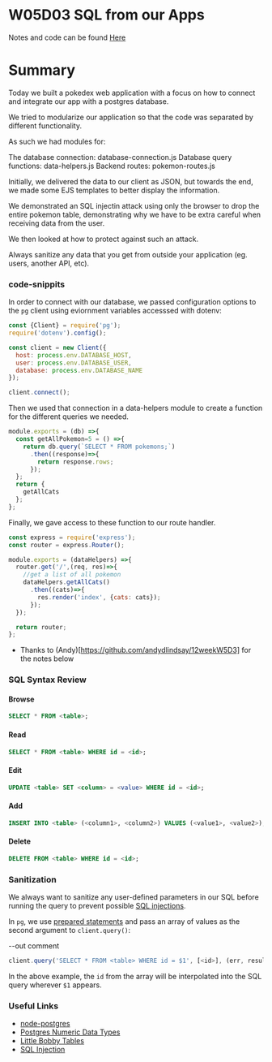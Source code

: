 # W05D03 SQL from our Apps

Notes and code can be found [Here](https://github.com/tborsa/lectures/tree/master/week5/day3)

# Summary 

Today we built a pokedex web application with a focus on how to connect and integrate our app with a postgres database.

We tried to modularize our application so that the code was separated by different functionality. 

As such we had modules for:

The database connection: database-connection.js
Database query functions: data-helpers.js
Backend routes: pokemon-routes.js

Initially, we delivered the data to our client as JSON, but towards the end, we made some EJS templates to better display the information.

We demonstrated an SQL injectin attack using only the browser to drop the entire pokemon table, demonstrating why we have to be extra careful when receiving data from the user.

We then looked at how to protect against such an attack.

Always sanitize any data that you get from outside your application (eg. users, another API, etc).

### code-snippits

In order to connect with our database, we passed configuration options to the `pg` client using eviornment variables accesssed with dotenv:

```js
const {Client} = require('pg');
require('dotenv').config();

const client = new Client({
  host: process.env.DATABASE_HOST,
  user: process.env.DATABASE_USER,
  database: process.env.DATABASE_NAME
});

client.connect();
```

Then we used that connection in a data-helpers module to create a function for the different queries we needed.

```js
module.exports = (db) =>{
  const getAllPokemon=5 = () =>{
    return db.query(`SELECT * FROM pokemons;`)
      .then((response)=>{
        return response.rows;
      });
  };
  return {
    getAllCats
  };
};
```

Finally, we gave access to these function to our route handler.

```js
const express = require('express');
const router = express.Router();

module.exports = (dataHelpers) =>{
  router.get('/',(req, res)=>{
    //get a list of all pokemon
    dataHelpers.getAllCats()
      .then((cats)=>{
        res.render('index', {cats: cats});
      });
  });

  return router;
};
```


* Thanks to (Andy)[https://github.com/andydlindsay/12weekW5D3] for the notes below


### SQL Syntax Review

#### Browse

```sql
SELECT * FROM <table>;
```

#### Read

```sql
SELECT * FROM <table> WHERE id = <id>;
```

#### Edit

```sql
UPDATE <table> SET <column> = <value> WHERE id = <id>;
```

#### Add

```sql
INSERT INTO <table> (<column1>, <column2>) VALUES (<value1>, <value2>);
```

#### Delete

```sql
DELETE FROM <table> WHERE id = <id>;
```

### Sanitization

We always want to sanitize any user-defined parameters in our SQL before running the query to prevent possible [SQL injections](https://en.wikipedia.org/wiki/SQL_injection).

In `pg`, we use [prepared statements](https://en.wikipedia.org/wiki/Prepared_statement) and pass an array of values as the second argument to `client.query()`:

--out comment

```js
client.query('SELECT * FROM <table> WHERE id = $1', [<id>], (err, result) => console.log(err, result));
```

In the above example, the `id` from the array will be interpolated into the SQL query wherever `$1` appears.

### Useful Links
* [node-postgres](https://node-postgres.com/)
* [Postgres Numeric Data Types](https://www.postgresql.org/docs/11/datatype-numeric.html)
* [Little Bobby Tables](https://xkcd.com/327/)
* [SQL Injection](https://en.wikipedia.org/wiki/SQL_injection)
